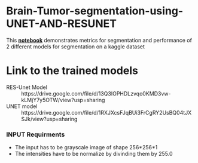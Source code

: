 # Brain-Tumor-segmentation-using-UNET-AND-RESUNET
This <b><a href="../Brain_Segmentation_using_UNET_AND_ResidualUNET.ipynb">notebook</a></b> demonstrates metrics for segmentation and performance of 2 different models for segmentation on a kaggle dataset
# Link to the trained models
<dl>
  <dt>RES-Unet Model</dt>
  <dd> https://drive.google.com/file/d/13Q3IOPHDLzvqo0KMD3vw-kLMjY7y5OTW/view?usp=sharing </dd>
  <dt>UNET model</dt>
  <dd> https://drive.google.com/file/d/1RXJXcsFJqBUi3FrCgRY2UsBQ04tJXSJk/view?usp=sharing </dd>
</dl>
<b><h3>INPUT Requirments</h3></b>
<ul>
  <li> The input has to be grayscale image of shape 256*256*1</li>
  <li> The intensities have to be normalize by divinding them by 255.0 </li>
</ul>
